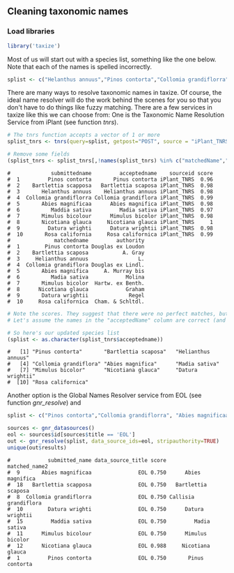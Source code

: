 ## Cleaning taxonomic names



### Load libraries


```r
library('taxize')
```

Most of us will start out with a species list, something like the one below. Note that each of the names is spelled incorrectly.


```r
splist <- c("Helanthus annuus","Pinos contorta","Collomia grandiflorra", "Abies magnificaa","Rosa california","Datura wrighti","Mimulus bicolour","Nicotiana glauca","Maddia sativa","Bartlettia scapposa")
```

There are many ways to resolve taxonomic names in taxize. Of course, the ideal name resolver will do the work behind the scenes for you so that you don't have to do things like fuzzy matching. There are a few services in taxize like this we can choose from: One is the Taxonomic Name Resolution Service from iPlant (see function *tnrs*).


```r
# The tnrs function accepts a vector of 1 or more
splist_tnrs <- tnrs(query=splist, getpost="POST", source = "iPlant_TNRS")

# Remove some fields
(splist_tnrs <- splist_tnrs[,!names(splist_tnrs) %in% c("matchedName","annotations","uri")])
```

```
#             submittedname         acceptedname    sourceid score
#  1         Pinos contorta       Pinus contorta iPlant_TNRS  0.96
#  2    Bartlettia scapposa   Bartlettia scaposa iPlant_TNRS  0.98
#  3       Helanthus annuus    Helianthus annuus iPlant_TNRS  0.98
#  4  Collomia grandiflorra Collomia grandiflora iPlant_TNRS  0.99
#  5       Abies magnificaa      Abies magnifica iPlant_TNRS  0.98
#  6          Maddia sativa         Madia sativa iPlant_TNRS  0.97
#  7       Mimulus bicolour      Mimulus bicolor iPlant_TNRS  0.98
#  8       Nicotiana glauca     Nicotiana glauca iPlant_TNRS     1
#  9         Datura wrighti      Datura wrightii iPlant_TNRS  0.98
#  10       Rosa california     Rosa californica iPlant_TNRS  0.99
#              matchedname         authority
#  1        Pinus contorta Douglas ex Loudon
#  2    Bartlettia scaposa           A. Gray
#  3     Helianthus annuus                L.
#  4  Collomia grandiflora Douglas ex Lindl.
#  5       Abies magnifica     A. Murray bis
#  6          Madia sativa            Molina
#  7       Mimulus bicolor  Hartw. ex Benth.
#  8      Nicotiana glauca            Graham
#  9       Datura wrightii             Regel
#  10     Rosa californica  Cham. & Schltdl.
```

```r
# Note the scores. They suggest that there were no perfect matches, but they were all very close, ranging from 0.77 to 0.99 (1 is the highest). 
# Let's assume the names in the "acceptedName" column are correct (and they should be).

# So here's our updated species list
(splist <- as.character(splist_tnrs$acceptedname))
```

```
#   [1] "Pinus contorta"       "Bartlettia scaposa"   "Helianthus annuus"   
#   [4] "Collomia grandiflora" "Abies magnifica"      "Madia sativa"        
#   [7] "Mimulus bicolor"      "Nicotiana glauca"     "Datura wrightii"     
#  [10] "Rosa californica"
```

Another option is the Global Names Resolver service from EOL (see function *gnr_resolve*) and 


```r
splist <- c("Pinos contorta","Collomia grandiflorra", "Abies magnificaa","Datura wrighti","Mimulus bicolour","Nicotiana glauca","Maddia sativa","Bartlettia scapposa")

sources <- gnr_datasources()
eol <- sources$id[sources$title == 'EOL']
out <- gnr_resolve(splist, data_source_ids=eol, stripauthority=TRUE)
unique(out$results)
```

```
#            submitted_name data_source_title score        matched_name2
#  9       Abies magnificaa               EOL 0.750      Abies magnifica
#  18   Bartlettia scapposa               EOL 0.750   Bartlettia scaposa
#  8  Collomia grandiflorra               EOL 0.750 Callisia grandiflora
#  10        Datura wrighti               EOL 0.750      Datura wrightii
#  15         Maddia sativa               EOL 0.750         Madia sativa
#  11      Mimulus bicolour               EOL 0.750      Mimulus bicolor
#  12      Nicotiana glauca               EOL 0.988     Nicotiana glauca
#  1         Pinos contorta               EOL 0.750       Pinus contorta
```
